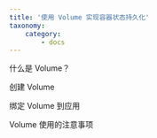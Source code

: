```yaml
---
title: '使用 Volume 实现容器状态持久化'
taxonomy:
    category:
        - docs
---
```


什么是 Volume？

创建 Volume

绑定 Volume 到应用

Volume 使用的注意事项
